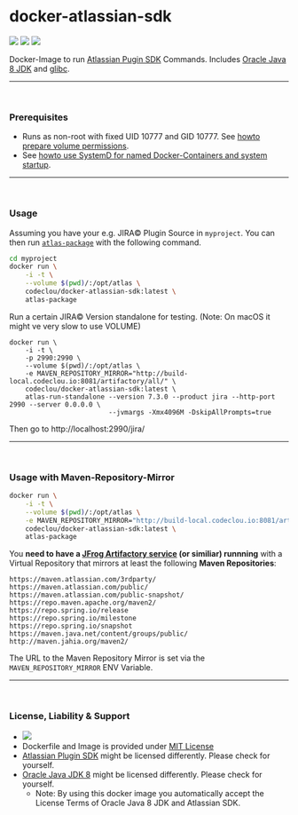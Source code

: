 # docker-atlassian-sdk

[![](https://codeclou.github.io/doc/badges/generated/docker-image-size-323.svg?v2)](https://hub.docker.com/r/codeclou/docker-atlassian-sdk/tags/) [![](https://codeclou.github.io/doc/badges/generated/docker-from-alpine-3.5.svg)](https://alpinelinux.org/) [![](https://codeclou.github.io/doc/badges/generated/docker-run-as-non-root.svg)](https://docs.docker.com/engine/reference/builder/#/user)

Docker-Image to run [Atlassian Pugin SDK](https://developer.atlassian.com/display/DOCS/Getting+Started) Commands.
Includes [Oracle Java 8 JDK](https://www.oracle.com/java/) and [glibc](https://github.com/sgerrand/alpine-pkg-glibc).


-----

&nbsp;

### Prerequisites

 * Runs as non-root with fixed UID 10777 and GID 10777. See [howto prepare volume permissions](https://github.com/codeclou/doc/blob/master/docker/README.md).
 * See [howto use SystemD for named Docker-Containers and system startup](https://github.com/codeclou/doc/blob/master/docker/README.md).

-----

&nbsp;

### Usage

Assuming you have your e.g. JIRA© Plugin Source in `myproject`.
You can then run [`atlas-package`](https://developer.atlassian.com/docs/developer-tools/working-with-the-sdk/command-reference/atlas-package) with the following command.

```bash
cd myproject
docker run \
    -i -t \
    --volume $(pwd)/:/opt/atlas \
    codeclou/docker-atlassian-sdk:latest \
    atlas-package
```

Run a certain JIRA© Version standalone for testing. (Note: On macOS it might ve very slow to use VOLUME)

```
docker run \
    -i -t \
    -p 2990:2990 \
    --volume $(pwd)/:/opt/atlas \
    -e MAVEN_REPOSITORY_MIRROR="http://build-local.codeclou.io:8081/artifactory/all/" \
    codeclou/docker-atlassian-sdk:latest \
    atlas-run-standalone --version 7.3.0 --product jira --http-port 2990 --server 0.0.0.0 \
                         --jvmargs -Xmx4096M -DskipAllPrompts=true
```

Then go to http://localhost:2990/jira/

-----

&nbsp;

### Usage with Maven-Repository-Mirror

```bash
docker run \
    -i -t \
    --volume $(pwd)/:/opt/atlas \
    -e MAVEN_REPOSITORY_MIRROR="http://build-local.codeclou.io:8081/artifactory/all/" \
    codeclou/docker-atlassian-sdk:latest \
    atlas-package
```

You **need to have a [JFrog Artifactory service](https://www.jfrog.com/open-source/) (or similiar) runnning** with a Virtual Repository that mirrors at least the following **Maven Repositories**:

```
https://maven.atlassian.com/3rdparty/
https://maven.atlassian.com/public/
https://maven.atlassian.com/public-snapshot/
https://repo.maven.apache.org/maven2/
https://repo.spring.io/release
https://repo.spring.io/milestone
https://repo.spring.io/snapshot
https://maven.java.net/content/groups/public/
http://maven.jahia.org/maven2/
```

The URL to the Maven Repository Mirror is set via the `MAVEN_REPOSITORY_MIRROR` ENV Variable.

-----
&nbsp;

### License, Liability & Support

 * [![](https://codeclou.github.io/doc/docker-warranty-notice.svg?v1)](https://github.com/codeclou/docker-atlassian-sdk/blob/master/LICENSE.md)
 * Dockerfile and Image is provided under [MIT License](https://github.com/codeclou/docker-atlassian-sdk/blob/master/LICENSE.md)
 * [Atlassian Plugin SDK](https://developer.atlassian.com/docs/getting-started/set-up-the-atlassian-plugin-sdk-and-build-a-project) might be licensed differently. Please check for yourself.
 * [Oracle Java JDK 8](http://www.oracle.com/technetwork/java/javase/downloads/jdk8-downloads-2133151.html) might be licensed differently. Please check for yourself.
   * Note: By using this docker image you automatically accept the License Terms of Oracle Java 8 JDK and Atlassian SDK.
